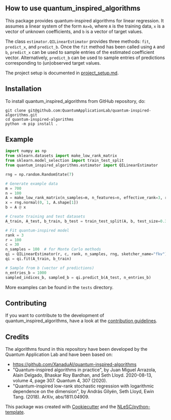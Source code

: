 ## How to use quantum_inspired_algorithms

This package provides quantum-inspired algorithms for linear regression. It assumes a 
linear system of the form `Ax=b`, where `A` is the training data, `x` is a vector of
unknown coefficients, and `b` is a vector of target values.

The class `estimator.QILinearEstimator` provides three methods:
`fit`, `predict_x`, and `predict_b`. Once the `fit` method has been called using `A` and `b`,
`predict_x` can be used to sample entries of the estimated coefficient vector. Alternatively,
`predict_b` can be used to sample entries of predictions corresponding to (un)observed
target values.

The project setup is documented in [project_setup.md](project_setup.md).

## Installation

To install quantum_inspired_algorithms from GitHub repository, do:

```console
git clone git@github.com:QuantumApplicationLab/quantum-inspired-algorithms.git
cd quantum-inspired-algorithms
python -m pip install .
```

## Example

```python
import numpy as np
from sklearn.datasets import make_low_rank_matrix
from sklearn.model_selection import train_test_split
from quantum_inspired_algorithms.estimator import QILinearEstimator

rng = np.random.RandomState(7)

# Generate example data
m = 700
n = 100
A = make_low_rank_matrix(n_samples=m, n_features=n, effective_rank=3, random_state=rng, tail_strength=0.1)
x = rng.normal(0, 1, A.shape[1])
b = A @ x

# Create training and test datasets
A_train, A_test, b_train, b_test = train_test_split(A, b, test_size=0.3, random_state=rng)

# Fit quantum-inspired model
rank = 3
r = 100
c = 30
n_samples = 100  # for Monte Carlo methods
qi = QILinearEstimator(r, c, rank, n_samples, rng, sketcher_name="fkv")
qi = qi.fit(A_train, b_train)

# Sample from b (vector of predictions)
n_entries_b = 1000
sampled_indices_b, sampled_b = qi.predict_b(A_test, n_entries_b)
```

More examples can be found in the `tests` directory.

## Contributing

If you want to contribute to the development of quantum_inspired_algorithms,
have a look at the [contribution guidelines](CONTRIBUTING.md).

## Credits

The algorithms found in this repository have been developed by the Quantum Application Lab
and have been based on:

- https://github.com/XanaduAI/quantum-inspired-algorithms
- "Quantum-inspired algorithms in practice", by Juan Miguel Arrazola, Alain Delgado, Bhaskar Roy Bardhan, and Seth Lloyd. 2020-08-13, volume 4, page 307. Quantum 4, 307 (2020).
- "Quantum-inspired low-rank stochastic regression with logarithmic dependence on the dimension", by András Gilyén, Seth Lloyd, Ewin Tang. (2018). ArXiv, abs/1811.04909.

This package was created with [Cookiecutter](https://github.com/audreyr/cookiecutter) and the [NLeSC/python-template](https://github.com/NLeSC/python-template).
